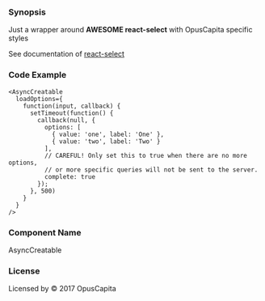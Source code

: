### Synopsis

Just a wrapper around **AWESOME react-select** with OpusCapita specific styles

See documentation of [react-select](https://github.com/JedWatson/react-select)

### Code Example

```
<AsyncCreatable 
  loadOptions={
    function(input, callback) {
      setTimeout(function() {
        callback(null, {
          options: [
            { value: 'one', label: 'One' },
            { value: 'two', label: 'Two' }
          ],
          // CAREFUL! Only set this to true when there are no more options,
          // or more specific queries will not be sent to the server.
          complete: true
        });
      }, 500)
    }
  }
/>
```

### Component Name

AsyncCreatable

### License

Licensed by © 2017 OpusCapita


